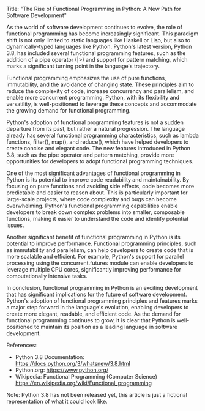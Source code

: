 Title: "The Rise of Functional Programming in Python: A New Path for Software Development"

As the world of software development continues to evolve, the role of functional programming has become increasingly significant. This paradigm shift is not only limited to static languages like Haskell or Lisp, but also to dynamically-typed languages like Python. Python's latest version, Python 3.8, has included several functional programming features, such as the addition of a pipe operator (|>) and support for pattern matching, which marks a significant turning point in the language's trajectory.

Functional programming emphasizes the use of pure functions, immutability, and the avoidance of changing state. These principles aim to reduce the complexity of code, increase concurrency and parallelism, and enable more concurrent programming. Python, with its flexibility and versatility, is well-positioned to leverage these concepts and accommodate the growing demand for functional programming.

Python's adoption of functional programming features is not a sudden departure from its past, but rather a natural progression. The language already has several functional programming characteristics, such as lambda functions, filter(), map(), and reduce(), which have helped developers to create concise and elegant code. The new features introduced in Python 3.8, such as the pipe operator and pattern matching, provide more opportunities for developers to adopt functional programming techniques.

One of the most significant advantages of functional programming in Python is its potential to improve code readability and maintainability. By focusing on pure functions and avoiding side effects, code becomes more predictable and easier to reason about. This is particularly important for large-scale projects, where code complexity and bugs can become overwhelming. Python's functional programming capabilities enable developers to break down complex problems into smaller, composable functions, making it easier to understand the code and identify potential issues.

Another significant benefit of functional programming in Python is its potential to improve performance. Functional programming principles, such as immutability and parallelism, can help developers to create code that is more scalable and efficient. For example, Python's support for parallel processing using the concurrent.futures module can enable developers to leverage multiple CPU cores, significantly improving performance for computationally intensive tasks.

In conclusion, functional programming in Python is an exciting development that has significant implications for the future of software development. Python's adoption of functional programming principles and features marks a major step forward in the language's evolution, enabling developers to create more elegant, readable, and efficient code. As the demand for functional programming continues to grow, it is clear that Python is well-positioned to maintain its position as a leading language in software development.

References:

* Python 3.8 Documentation: https://docs.python.org/3/whatsnew/3.8.html
* Python.org: https://www.python.org/
* Wikipedia: Functional Programming (Computer Science) https://en.wikipedia.org/wiki/Functional_programming

Note: Python 3.8 has not been released yet, this article is just a fictional representation of what it could look like.